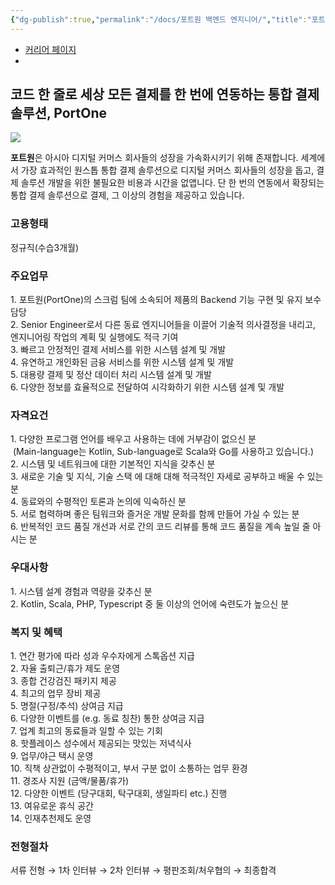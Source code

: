 ```yaml
---
{"dg-publish":true,"permalink":"/docs/포트원 백엔드 엔지니어/","title":"포트원 백엔드 엔지니어"}
---
```


- [커리어 페이지](https://portone.career.greetinghr.com/o/6735)
- 

## 코드 한 줄로 세상 모든 결제를 한 번에 연동하는 통합 결제 솔루션, PortOne

  

![](https://opening-attachments.greetinghr.com/20230714/85ac0237-acdd-43b1-88b0-be2e20549f32/Linkedin%20Background%20image.jpg)  

**포트원**은 아시아 디지털 커머스 회사들의 성장을 가속화시키기 위해 존재합니다. 세계에서 가장 효과적인 원스톱 통합 결제 솔루션으로 디지털 커머스 회사들의 성장을 돕고, 결제 솔루션 개발을 위한 불필요한 비용과 시간을 없앱니다. 단 한 번의 연동에서 확장되는 통합 결제 솔루션으로 결제, 그 이상의 경험을 제공하고 있습니다. 

### 고용형태

정규직(수습3개월)

### 주요업무

1\. 포트원(PortOne)의 스크럼 팀에 소속되어 제품의 Backend 기능 구현 및 유지 보수 담당  
2\. Senior Engineer로서 다른 동료 엔지니어들을 이끌어 기술적 의사결정을 내리고, 엔지니어링 작업의 계획 및 실행에도 적극 기여  
3\. 빠르고 안정적인 결제 서비스를 위한 시스템 설계 및 개발  
4\. 유연하고 개인화된 금융 서비스를 위한 시스템 설계 및 개발  
5\. 대용량 결제 및 정산 데이터 처리 시스템 설계 및 개발  
6\. 다양한 정보를 효율적으로 전달하여 시각화하기 위한 시스템 설계 및 개발

### 자격요건

1\. 다양한 프로그램 언어를 배우고 사용하는 데에 거부감이 없으신 분  
 (Main-language는 Kotlin, Sub-language로 Scala와 Go를 사용하고 있습니다.)  
2\. 시스템 및 네트워크에 대한 기본적인 지식을 갖추신 분  
3\. 새로운 기술 및 지식, 기술 스택 에 대해 대해 적극적인 자세로 공부하고 배울 수 있는 분  
4\. 동료와의 수평적인 토론과 논의에 익숙하신 분  
5\. 서로 협력하며 좋은 팀워크와 즐거운 개발 문화를 함께 만들어 가실 수 있는 분  
6\. 반복적인 코드 품질 개선과 서로 간의 코드 리뷰를 통해 코드 품질을 계속 높일 줄 아시는 분

### 우대사항

1\. 시스템 설계 경험과 역량을 갖추신 분  
2\. Kotlin, Scala, PHP, Typescript 중 둘 이상의 언어에 숙련도가 높으신 분

### **복지 및 혜택**

1\. 연간 평가에 따라 성과 우수자에게 스톡옵션 지급  
2\. 자율 출퇴근/휴가 제도 운영  
3\. 종합 건강검진 패키지 제공  
4\. 최고의 업무 장비 제공  
5\. 명절(구정/추석) 상여금 지급  
6\. 다양한 이벤트를 (e.g. 동료 칭찬) 통한 상여금 지급  
7\. 업계 최고의 동료들과 일할 수 있는 기회  
8\. 핫플레이스 성수에서 제공되는 맛있는 저녁식사  
9\. 업무/야근 택시 운영  
10\. 직책 상관없이 수평적이고, 부서 구분 없이 소통하는 업무 환경  
11\. 경조사 지원 (금액/물품/휴가)  
12\. 다양한 이벤트 (당구대회, 탁구대회, 생일파티 etc.) 진행  
13\. 여유로운 휴식 공간  
14\. 인재추천제도 운영

### 전형절차

서류 전형 → 1차 인터뷰 → 2차 인터뷰 → 평판조회/처우협의 → 최종합격
